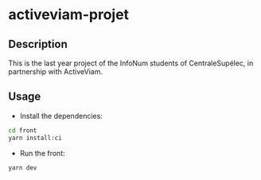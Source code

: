# activeviam-projet

## Description

This is the last year project of the InfoNum students of CentraleSupélec, in partnership with ActiveViam.

## Usage

- Install the dependencies:

```bash
cd front
yarn install:ci
```

- Run the front:

```bash
yarn dev
```

